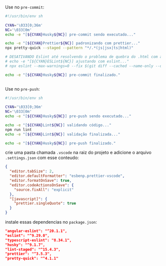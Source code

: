 Use no `pre-commit`:

```sh
#!/usr/bin/env sh
 
CYAN='\033[0;36m'
NC='\033[0m'
echo -e "[${CYAN}Husky${NC}] pre-commit sendo executado..."

echo -e "[${CYAN}Prettier${NC}] padronizando com prettier..."
npx pretty-quick --staged --pattern "*/.*(js|jsx|ts|html)"

# DESATIVANDO Eslint até resolvendo o problema de quebra do .html com angular-template
# echo -e "[${CYAN}ESLint${NC}] ajustando com eslint..."
# npx eslint --max-warnings=0 --fix $(git diff --cached --name-only --diff-filter=ACM | grep -E '\.(js|jsx|ts|tsx|html)$') && git add $(git diff --cached --name-only --diff-filter=ACM | grep -E '\.(js|jsx|ts|tsx|html)$')

echo -e "[${CYAN}Husky${NC}] pre-commit finalizado."
 
```

Use no `pre-push`:

```sh
#!/usr/bin/env sh
 
CYAN='\033[0;36m'
NC='\033[0m'
echo -e "[${CYAN}Husky${NC}] pre-push sendo executado..."

echo -e "[${CYAN}Lint${NC}] validando código..."
npm run lint
echo -e "[${CYAN}Lint${NC}] validação finalizada..."

echo -e "[${CYAN}Husky${NC}] pre-push finalizado."

```

crie uma pasta chamada `.vscode` na raiz do projeto e adicione o arquivo `.settings.json` com esse conteudo:

```json
{
  "editor.tabSize": 2,
  "editor.defaultFormatter": "esbenp.prettier-vscode",
  "editor.formatOnSave": true,
  "editor.codeActionsOnSave": {
    "source.fixAll": "explicit"
  },
  "[javascript]": {
    "prettier.singleQuote": true
  }
}
```

instale essas dependencias no `package.json`:

```json
"angular-eslint": "^20.1.1",
"eslint": "^9.29.0",
"typescript-eslint": "8.34.1",
"husky": "^9.1.7",
"lint-staged": "^15.4.3",
"prettier": "^3.5.3",
"pretty-quick": "^4.1.1"
```
 